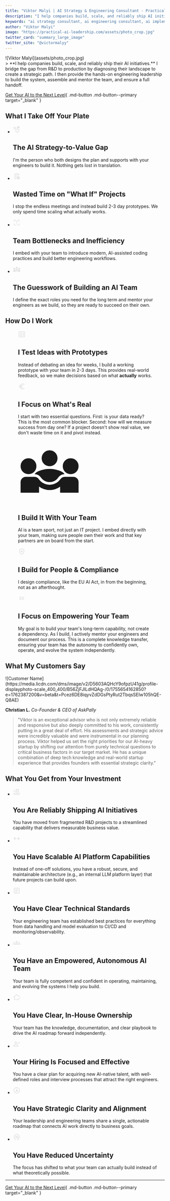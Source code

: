 ```yaml
---
title: "Viktor Malyi | AI Strategy & Engineering Consultant - Practical AI Leadership"
description: "I help companies build, scale, and reliably ship AI initiatives. Bridge the R&D-to-production gap with 8 years of hands-on AI engineering leadership. From diagnostic to shipped systems - co-build with your team."
keywords: "ai strategy consultant, ai engineering consultant, ai implementation, production ai systems, ai platform architecture, mlops consultant, ai team building, ai leadership, ship ai initiatives, practical ai"
author: "Viktor Malyi"
image: "https://practical-ai-leadership.com/assets/photo_crop.jpg"
twitter_card: "summary_large_image"
twitter_site: "@victormalyy"
---
```



<div class="hero-section" markdown>

<div class="hero-grid" markdown>

<div class="hero-image" markdown>
![Viktor Malyi](assets/photo_crop.jpg)
</div>

<div class="hero-quote" markdown>
> **I help companies build, scale, and reliably ship their AI initiatives.** I bridge the gap from R&D to production by diagnosing their landscape to create a strategic path. I then provide the hands-on engineering leadership to build the system, assemble and mentor the team, and ensure a full handoff.
</div>

</div>

</div>

<div class="cta-section" markdown>

[Get Your AI to the Next Level](https://calendar.google.com/calendar/appointments/schedules/AcZssZ0lqb2kvUx3MPxlvUIOd28Lzflc4LgzwWB9p3PHaPc3F1umAaTKDIkplzlPJcFZ9LoX2XyYjg3a?gv=true){ .md-button .md-button--primary target="_blank" }

</div>

## What I Take Off Your Plate

<div class="feature-section">
<ul class="feature-list">
  <li class="feature-list__item md-typeset">
    <div class="feature-list__icon">
      <svg xmlns="http://www.w3.org/2000/svg" height="24px" viewBox="0 -960 960 960" width="24px" fill="#e3e3e3"><path d="M220-520 80-600v-160l140-80 140 80v160l-140 80Zm0-92 60-34v-68l-60-34-60 34v68l60 34Zm440 123v-93l140 82v280L560-80 320-220v-280l140-82v93l-60 35v188l160 93 160-93v-188l-60-35Zm-140 89v-480h360l-80 120 80 120H600v240h-80Zm40 69ZM220-680Z"/></svg>
    </div>
    <div class="feature-list__description">
      <h2>The AI Strategy-to-Value Gap</h2>
      <p>I'm the person who both designs the plan and supports with your engineers to build it. Nothing gets lost in translation.</p>
    </div>
  </li>
  <li class="feature-list__item md-typeset">
    <div class="feature-list__icon">
      <svg xmlns="http://www.w3.org/2000/svg" height="24px" viewBox="0 -960 960 960" width="24px" fill="#e3e3e3"><path d="M280-720v520-520Zm170 600H280q-33 0-56.5-23.5T200-200v-520h-40v-80h200v-40h240v40h200v80h-40v172q-17-5-39.5-8.5T680-560v-160H280v520h132q6 21 16 41.5t22 38.5Zm-90-160h40q0-63 20-103.5l20-40.5v-216h-80v360Zm160-230q17-11 38.5-22t41.5-16v-92h-80v130ZM680-80q-83 0-141.5-58.5T480-280q0-83 58.5-141.5T680-480q83 0 141.5 58.5T880-280q0 83-58.5 141.5T680-80Zm66-106 28-28-74-74v-112h-40v128l86 86Z"/></svg>
    </div>
    <div class="feature-list__description">
      <h2>Wasted Time on "What If" Projects</h2>
      <p>I stop the endless meetings and instead build 2-3 day prototypes. We only spend time scaling what actually works.</p>
    </div>
  </li>
  <li class="feature-list__item md-typeset">
    <div class="feature-list__icon">
      <svg xmlns="http://www.w3.org/2000/svg" height="24px" viewBox="0 -960 960 960" width="24px" fill="#e3e3e3"><path d="M200-120q-33 0-56.5-23.5T120-200v-160h80v160h160v80H200Zm560 0H600v-80h160v-160h80v160q0 33-23.5 56.5T760-120ZM120-760q0-33 23.5-56.5T200-840h160v80H200v160h-80v-160Zm720 0v160h-80v-160H600v-80h160q33 0 56.5 23.5T840-760ZM480-240q21 0 35.5-14.5T530-290q0-21-14.5-35.5T480-340q-21 0-35.5 14.5T430-290q0 21 14.5 35.5T480-240Zm-36-153h73q0-34 8-52t35-45q35-35 46.5-56.5T618-598q0-54-39-88t-99-34q-50 0-86 26t-52 74l66 27q7-26 26.5-42.5T480-652q29 0 46.5 15.5T544-595q0 20-9.5 37.5T502-521q-33 29-45.5 56T444-393Z"/></svg>
    </div>
    <div class="feature-list__description">
      <h2>Team Bottlenecks and Inefficiency</h2>
      <p>I embed with your team to introduce modern, AI-assisted coding practices and build better engineering workflows.</p>
    </div>
  </li>
  <li class="feature-list__item md-typeset">
    <div class="feature-list__icon">
      <svg xmlns="http://www.w3.org/2000/svg" height="24px" viewBox="0 -960 960 960" width="24px" fill="#e3e3e3"><path d="M40-160v-160q0-34 23.5-57t56.5-23h131q20 0 38 10t29 27q29 39 71.5 61t90.5 22q49 0 91.5-22t70.5-61q13-17 30.5-27t36.5-10h131q34 0 57 23t23 57v160H640v-91q-35 25-75.5 38T480-200q-43 0-84-13.5T320-252v92H40Zm440-160q-38 0-72-17.5T351-386q-17-25-42.5-39.5T253-440q22-37 93-58.5T480-520q63 0 134 21.5t93 58.5q-29 0-55 14.5T609-386q-22 32-56 49t-73 17ZM160-440q-50 0-85-35t-35-85q0-51 35-85.5t85-34.5q51 0 85.5 34.5T280-560q0 50-34.5 85T160-440Zm640 0q-50 0-85-35t-35-85q0-51 35-85.5t85-34.5q51 0 85.5 34.5T920-560q0 50-34.5 85T800-440ZM480-560q-50 0-85-35t-35-85q0-51 35-85.5t85-34.5q51 0 85.5 34.5T600-680q0 50-34.5 85T480-560Z"/></svg>
    </div>
    <div class="feature-list__description">
      <h2>The Guesswork of Building an AI Team</h2>
      <p>I define the exact roles you need for the long term and mentor your engineers as we build, so they are ready to succeed on their own.</p>
    </div>
  </li>
</ul>
</div>

## How Do I Work

<div class="ai-loop-section">

<figure class="ai-loop-feature">
  <a class="ai-loop-feature__icon">
    <svg xmlns="http://www.w3.org/2000/svg" height="24px" viewBox="0 -960 960 960" width="24px" fill="#e3e3e3"><path d="M240-280h280v-80H240v80Zm400 0h80v-400h-80v400ZM240-440h280v-80H240v80Zm0-160h280v-80H240v80Zm-80 480q-33 0-56.5-23.5T80-200v-560q0-33 23.5-56.5T160-840h640q33 0 56.5 23.5T880-760v560q0 33-23.5 56.5T800-120H160Zm0-80h640v-560H160v560Zm0 0v-560 560Z"/></svg>
  </a>
  <figcaption class="md-typeset">
    <h2>I Test Ideas with Prototypes</h2>
    <p>Instead of debating an idea for weeks, I build a working prototype with your team in 2-3 days. This provides real-world feedback, so we make decisions based on what <strong>actually</strong> works.</p>
  </figcaption>
</figure>

<figure class="ai-loop-feature">
  <a class="ai-loop-feature__icon">
    <svg xmlns="http://www.w3.org/2000/svg" height="24px" viewBox="0 -960 960 960" width="24px" fill="#e3e3e3"><path d="M600-120q-118 0-210-67T260-360H120v-80h122q-2-11-2-20v-40q0-9 2-20H120v-80h140q38-106 130-173t210-67q69 0 130.5 24T840-748l-70 70q-35-29-78.5-45.5T600-740q-75 0-136.5 38.5T370-600h230v80H344q-2 11-3 20t-1 20q0 11 1 20t3 20h256v80H370q32 63 93.5 101.5T600-220q48 0 92.5-16.5T770-282l70 70q-48 44-109.5 68T600-120Z"/></svg>
  </a>
  <figcaption class="md-typeset">
    <h2>I Focus on What's Real</h2>
    <p>I start with two essential questions. First: is your data ready? This is the most common blocker. Second: how will we measure success from day one? If a project doesn't show real value, we don't waste time on it and pivot instead.</p>
  </figcaption>
</figure>

<figure class="ai-loop-feature">
  <a class="ai-loop-feature__icon">
    <svg xmlns="http://www.w3.org/2000/svg" height="200px" viewBox="0 -960 960 960" width="200px" fill="currentColor"><path d="M40-160v-160q0-34 23.5-57t56.5-23h131q20 0 38 10t29 27q29 39 71.5 61t90.5 22q49 0 91.5-22t70.5-61q13-17 30.5-27t36.5-10h131q34 0 57 23t23 57v160H640v-91q-35 25-75.5 38T480-200q-43 0-84-13.5T320-252v92H40Zm440-160q-38 0-72-17.5T351-386q-17-25-42.5-39.5T253-440q22-37 93-58.5T480-520q63 0 134 21.5t93 58.5q-29 0-55 14.5T609-386q-22 32-56 49t-73 17ZM160-440q-50 0-85-35t-35-85q0-51 35-85.5t85-34.5q51 0 85.5 34.5T280-560q0 50-34.5 85T160-440Zm640 0q-50 0-85-35t-35-85q0-51 35-85.5t85-34.5q51 0 85.5 34.5T920-560q0 50-34.5 85T800-440ZM480-560q-50 0-85-35t-35-85q0-51 35-85.5t85-34.5q51 0 85.5 34.5T600-680q0 50-34.5 85T480-560Z"/></svg>
  </a>
  <figcaption class="md-typeset">
    <h2>I Build It With Your Team</h2>
    <p>AI is a team sport, not just an IT project. I embed directly with your team, making sure people own their work and that key partners are on board from the start.</p>
  </figcaption>
</figure>

<figure class="ai-loop-feature">
  <a class="ai-loop-feature__icon">
    <svg xmlns="http://www.w3.org/2000/svg" height="24px" viewBox="0 -960 960 960" width="24px" fill="#e3e3e3"><path d="m368-336 112-84 110 84-42-136 112-88H524l-44-136-44 136H300l110 88-42 136ZM480-80q-139-35-229.5-159.5T160-516v-244l320-120 320 120v244q0 152-90.5 276.5T480-80Zm0-84q104-33 172-132t68-220v-189l-240-90-240 90v189q0 121 68 220t172 132Zm0-316Z"/></svg>
  </a>
  <figcaption class="md-typeset">
    <h2>I Build for People & Compliance</h2>
    <p>I design compliance, like the EU AI Act, in from the beginning, not as an afterthought.</p>
  </figcaption>
</figure>

<figure class="ai-loop-feature">
  <a class="ai-loop-feature__icon">
    <svg xmlns="http://www.w3.org/2000/svg" height="24px" viewBox="0 -960 960 960" width="24px" fill="#e3e3e3"><path d="M200-280v-160q0-33 23.5-56.5T280-520h80v-80H200v-80h160q33 0 56.5 23.5T440-600v80q0 33-23.5 56.5T360-440h-80v80h160v80H200Zm280 0 120-200-120-200h80l80 133 80-133h80L680-480l120 200h-80l-80-133-80 133h-80Z"/></svg>
  </a>
  <figcaption class="md-typeset">
    <h2>I Focus on Empowering Your Team</h2>
    <p>My goal is to build your team's long-term capability, not create a dependency. As I build, I actively mentor your engineers and document our process. This is a complete knowledge transfer, ensuring your team has the autonomy to confidently own, operate, and evolve the system independently.</p>
  </figcaption>
</figure>

</div>

## What My Customers Say

<div class="testimonials-grid" markdown>

<div class="testimonial-card" markdown>

<div class="testimonial-image" markdown>
![Customer Name](https://media.licdn.com/dms/image/v2/D5603AQHcY9ofpzU41g/profile-displayphoto-scale_400_400/B56ZjFJILdHQAg-/0/1755654162850?e=1762387200&v=beta&t=Pcez6DE8iqyvZdDGsPtyRut2TbqsSEIw105hQE-Q8AE)
</div>

**Christian L.**
*Co-Founder & CEO of AskPally*

> "Viktor is an exceptional advisor who is not only extremely reliable and responsive but also deeply committed to his work, consistently putting in a great deal of effort. His assessments and strategic advice were incredibly valuable and were instrumental in our planning process. Viktor helped us set the right priorities for our AI-heavy startup by shifting our attention from purely technical questions to critical business factors in our target market. He has a unique combination of deep tech knowledge and real-world startup experience that provides founders with essential strategic clarity."

</div>

</div>

## What You Get from Your Investment

<div class="feature-section">
<ul class="feature-list">
  <li class="feature-list__item md-typeset">
    <div class="feature-list__icon">
      <svg xmlns="http://www.w3.org/2000/svg" height="24px" viewBox="0 -960 960 960" width="24px" fill="#e3e3e3"><path d="M200-120q-50 0-85-35t-35-85q0-50 35-85t85-35h560q50 0 85 35t35 85q0 50-35 85t-85 35H200Zm0-80h560q17 0 28.5-11.5T800-240q0-17-11.5-28.5T760-280H200q-17 0-28.5 11.5T160-240q0 17 11.5 28.5T200-200Zm200-240q-17 0-28.5-11.5T360-480v-320q0-17 11.5-28.5T400-840h320q17 0 28.5 11.5T760-800v320q0 17-11.5 28.5T720-440H400Zm40-80h240v-240H440v240Zm-360-2v-77h197v77H80Zm400-118h160v-79H480v79Zm-320 0h117v-79H160v79Zm280 120v-240 240Z"/></svg>
    </div>
    <div class="feature-list__description">
      <h2>You Are Reliably Shipping AI Initiatives</h2>
      <p>You have moved from fragmented R&D projects to a streamlined capability that delivers measurable business value.</p>
    </div>
  </li>
  <li class="feature-list__item md-typeset">
    <div class="feature-list__icon">
      <svg xmlns="http://www.w3.org/2000/svg" height="24px" viewBox="0 -960 960 960" width="24px" fill="#e3e3e3"><path d="m680-280-56-56 103-104H520v-80h207L624-624l56-56 200 200-200 200Zm-400 0L80-480l200-200 56 56-103 104h207v80H233l103 104-56 56Z"/></svg>
    </div>
    <div class="feature-list__description">
      <h2>You Have Scalable AI Platform Capabilities</h2>
      <p>Instead of one-off solutions, you have a robust, secure, and maintainable architecture (e.g., an internal LLM platform layer) that future projects can build upon.</p>
    </div>
  </li>
  <li class="feature-list__item md-typeset">
    <div class="feature-list__icon">
      <svg xmlns="http://www.w3.org/2000/svg" height="24px" viewBox="0 -960 960 960" width="24px" fill="#e3e3e3"><path d="M280-280h280v-80H280v80Zm0-160h400v-80H280v80Zm0-160h400v-80H280v80Zm-80 480q-33 0-56.5-23.5T120-200v-560q0-33 23.5-56.5T200-840h560q33 0 56.5 23.5T840-760v560q0 33-23.5 56.5T760-120H200Zm0-80h560v-560H200v560Zm0-560v560-560Z"/></svg>
    </div>
    <div class="feature-list__description">
      <h2>You Have Clear Technical Standards</h2>
      <p>Your engineering team has established best practices for everything from data handling and model evaluation to CI/CD and monitoring/observability.</p>
    </div>
  </li>
  <li class="feature-list__item md-typeset">
    <div class="feature-list__icon">
      <svg xmlns="http://www.w3.org/2000/svg" height="24px" viewBox="0 -960 960 960" width="24px" fill="#e3e3e3"><path d="M0-240v-63q0-43 44-70t116-27q13 0 25 .5t23 2.5q-14 21-21 44t-7 48v65H0Zm240 0v-65q0-32 17.5-58.5T307-410q32-20 76.5-30t96.5-10q53 0 97.5 10t76.5 30q32 20 49 46.5t17 58.5v65H240Zm540 0v-65q0-26-6.5-49T754-397q11-2 22.5-2.5t23.5-.5q72 0 116 26.5t44 70.5v63H780Zm-455-80h311q-10-20-55.5-35T480-370q-55 0-100.5 15T325-320ZM160-440q-33 0-56.5-23.5T80-520q0-34 23.5-57t56.5-23q34 0 57 23t23 57q0 33-23 56.5T160-440Zm640 0q-33 0-56.5-23.5T720-520q0-34 23.5-57t56.5-23q34 0 57 23t23 57q0 33-23 56.5T800-440Zm-320-40q-50 0-85-35t-35-85q0-51 35-85.5t85-34.5q51 0 85.5 34.5T600-600q0 50-34.5 85T480-480Zm0-80q17 0 28.5-11.5T520-600q0-17-11.5-28.5T480-640q-17 0-28.5 11.5T440-600q0 17 11.5 28.5T480-560Zm1 240Zm-1-280Z"/></svg>
    </div>
    <div class="feature-list__description">
      <h2>You Have an Empowered, Autonomous AI Team</h2>
      <p>Your team is fully competent and confident in operating, maintaining, and evolving the systems I help you build.</p>
    </div>
  </li>
  <li class="feature-list__item md-typeset">
    <div class="feature-list__icon">
      <svg xmlns="http://www.w3.org/2000/svg" height="24px" viewBox="0 -960 960 960" width="24px" fill="#e3e3e3"><path d="M480-510ZM160-160v-375l-72 55-47-63 439-337 440 336-48 64-392-300-240 184v356h120v80H160Zm437 80L428-250l56-57 113 113 227-226 56 57L597-80Z"/></svg>
    </div>
    <div class="feature-list__description">
      <h2>You Have Clear, In-House Ownership</h2>
      <p>Your team has the knowledge, documentation, and clear playbook to drive the AI roadmap forward independently.</p>
    </div>
  </li>
  <li class="feature-list__item md-typeset">
    <div class="feature-list__icon">
      <svg xmlns="http://www.w3.org/2000/svg" height="24px" viewBox="0 -960 960 960" width="24px" fill="#e3e3e3"><path d="M702-480 560-622l57-56 85 85 170-170 56 57-226 226Zm-342 0q-66 0-113-47t-47-113q0-66 47-113t113-47q66 0 113 47t47 113q0 66-47 113t-113 47ZM40-160v-112q0-34 17.5-62.5T104-378q62-31 126-46.5T360-440q66 0 130 15.5T616-378q29 15 46.5 43.5T680-272v112H40Zm80-80h480v-32q0-11-5.5-20T580-306q-54-27-109-40.5T360-360q-56 0-111 13.5T140-306q-9 5-14.5 14t-5.5 20v32Zm240-320q33 0 56.5-23.5T440-640q0-33-23.5-56.5T360-720q-33 0-56.5 23.5T280-640q0 33 23.5 56.5T360-560Zm0 260Zm0-340Z"/></svg>
    </div>
    <div class="feature-list__description">
      <h2>Your Hiring Is Focused and Effective</h2>
      <p>You have a clear plan for acquiring new AI-native talent, with well-defined roles and interview processes that attract the right engineers.</p>
    </div>
  </li>
  <li class="feature-list__item md-typeset">
    <div class="feature-list__icon">
      <svg xmlns="http://www.w3.org/2000/svg" height="24px" viewBox="0 -960 960 960" width="24px" fill="#e3e3e3"><path d="m319-280 161-73 161 73 15-15-176-425-176 425 15 15ZM480-80q-83 0-156-31.5T197-197q-54-54-85.5-127T80-480q0-83 31.5-156T197-763q54-54 127-85.5T480-880q83 0 156 31.5T763-763q54 54 85.5 127T880-480q0 83-31.5 156T763-197q-54 54-127 85.5T480-80Zm0-80q134 0 227-93t93-227q0-134-93-227t-227-93q-134 0-227 93t-93 227q0 134 93 227t227 93Zm0-320Z"/></svg>
    </div>
    <div class="feature-list__description">
      <h2>You Have Strategic Clarity and Alignment</h2>
      <p>Your leadership and engineering teams share a single, actionable roadmap that connects AI work directly to business goals.</p>
    </div>
  </li>
  <li class="feature-list__item md-typeset">
    <div class="feature-list__icon">
      <svg xmlns="http://www.w3.org/2000/svg" height="24px" viewBox="0 -960 960 960" width="24px" fill="#e3e3e3"><path d="M491-339q70 0 119-45t49-109q0-57-36.5-96.5T534-629q-47 0-79.5 30T422-525q0 19 7.5 37t21.5 33l57-57q-3-2-4.5-5t-1.5-7q0-11 9-17.5t23-6.5q20 0 33 16.5t13 39.5q0 31-25.5 52.5T492-418q-47 0-79.5-38T380-549q0-29 11-55.5t31-46.5l-57-57q-32 31-49 72t-17 86q0 88 56 149.5T491-339ZM240-80v-172q-57-52-88.5-121.5T120-520q0-150 105-255t255-105q125 0 221.5 73.5T827-615l52 205q5 19-7 34.5T840-360h-80v120q0 33-23.5 56.5T680-160h-80v80h-80v-160h160v-200h108l-38-155q-23-91-98-148t-172-57q-116 0-198 81t-82 197q0 60 24.5 114t69.5 96l26 24v208h-80Zm254-360Z"/></svg>
    </div>
    <div class="feature-list__description">
      <h2>You Have Reduced Uncertainty</h2>
      <p>The focus has shifted to what your team can actually build instead of what theoretically possible.</p>
    </div>
  </li>
</ul>
</div>

---

<div class="cta-section" markdown>

[Get Your AI to the Next Level](https://calendar.google.com/calendar/appointments/schedules/AcZssZ0lqb2kvUx3MPxlvUIOd28Lzflc4LgzwWB9p3PHaPc3F1umAaTKDIkplzlPJcFZ9LoX2XyYjg3a?gv=true){ .md-button .md-button--primary target="_blank" }

</div>
